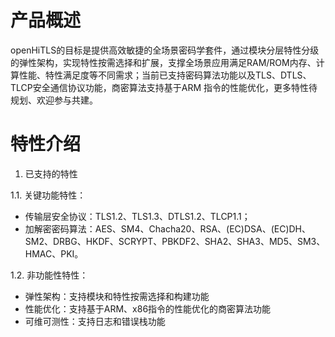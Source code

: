 # 产品概述

openHiTLS的目标是提供高效敏捷的全场景密码学套件，通过模块分层特性分级的弹性架构，实现特性按需选择和扩展，支撑全场景应用满足RAM/ROM内存、计算性能、特性满足度等不同需求；当前已支持密码算法功能以及TLS、DTLS、TLCP安全通信协议功能，商密算法支持基于ARM 指令的性能优化，更多特性待规划、欢迎参与共建。

# 特性介绍

1. 已支持的特性

1.1. 关键功能特性：

* 传输层安全协议：TLS1.2、TLS1.3、DTLS1.2、TLCP1.1；
* 加解密密码算法：AES、SM4、Chacha20、RSA、(EC)DSA、(EC)DH、SM2、DRBG、HKDF、SCRYPT、PBKDF2、SHA2、SHA3、MD5、SM3、HMAC、PKI。

1.2. 非功能性特性：

* 弹性架构：支持模块和特性按需选择和构建功能
* 性能优化：支持基于ARM、x86指令的性能优化的商密算法功能
* 可维可测性：支持日志和错误栈功能



